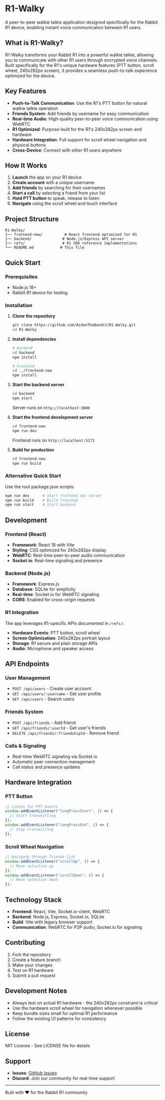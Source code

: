 # R1-Walky

A peer-to-peer walkie talkie application designed specifically for the Rabbit R1 device, enabling instant voice communication between R1 users.

## What is R1-Walky?

R1-Walky transforms your Rabbit R1 into a powerful walkie talkie, allowing you to communicate with other R1 users through encrypted voice channels. Built specifically for the R1's unique hardware features (PTT button, scroll wheel, 240x282px screen), it provides a seamless push-to-talk experience optimized for the device.

## Key Features

- **Push-to-Talk Communication**: Use the R1's PTT button for natural walkie talkie operation
- **Friends System**: Add friends by username for easy communication
- **Real-time Audio**: High-quality peer-to-peer voice communication using WebRTC
- **R1 Optimized**: Purpose-built for the R1's 240x282px screen and hardware
- **Hardware Integration**: Full support for scroll wheel navigation and physical buttons
- **Cross-Device**: Connect with other R1 users anywhere

## How It Works

1. **Launch** the app on your R1 device
2. **Create account** with a unique username
3. **Add friends** by searching for their usernames
4. **Start a call** by selecting a friend from your list
5. **Hold PTT button** to speak, release to listen
6. **Navigate** using the scroll wheel and touch interface

## Project Structure

```
R1-Walky/
├── frontend-new/          # React frontend optimized for R1
├── backend/              # Node.js/Express API server
├── refs/                 # R1 SDK reference implementations
└── README.md            # This file
```

## Quick Start

### Prerequisites
- Node.js 18+
- Rabbit R1 device for testing

### Installation

1. **Clone the repository**
   ```bash
   git clone https://github.com/AidanTheBandit/R1-Walky.git
   cd R1-Walky
   ```

2. **Install dependencies**
   ```bash
   # Backend
   cd backend
   npm install
   
   # Frontend
   cd ../frontend-new
   npm install
   ```

3. **Start the backend server**
   ```bash
   cd backend
   npm start
   ```
   Server runs on `http://localhost:3000`

4. **Start the frontend development server**
   ```bash
   cd frontend-new
   npm run dev
   ```
   Frontend runs on `http://localhost:5173`

5. **Build for production**
   ```bash
   cd frontend-new
   npm run build
   ```

### Alternative Quick Start
Use the root package.json scripts:
```bash
npm run dev      # Start frontend dev server
npm run build    # Build frontend
npm run start    # Start backend
```

## Development

### Frontend (React)
- **Framework**: React 18 with Vite
- **Styling**: CSS optimized for 240x282px display
- **WebRTC**: Real-time peer-to-peer audio communication
- **Socket.io**: Real-time signaling and presence

### Backend (Node.js)
- **Framework**: Express.js
- **Database**: SQLite for simplicity
- **Real-time**: Socket.io for WebRTC signaling
- **CORS**: Enabled for cross-origin requests

### R1 Integration
The app leverages R1-specific APIs documented in `/refs/`:
- **Hardware Events**: PTT button, scroll wheel
- **Screen Optimization**: 240x282px portrait layout
- **Storage**: R1 secure and plain storage APIs
- **Audio**: Microphone and speaker access

## API Endpoints

### User Management
- `POST /api/users` - Create user account
- `GET /api/users/:username` - Get user profile
- `GET /api/users` - Search users

### Friends System
- `POST /api/friends` - Add friend
- `GET /api/friends/:userId` - Get user's friends
- `DELETE /api/friends/:friendshipId` - Remove friend

### Calls & Signaling
- Real-time WebRTC signaling via Socket.io
- Automatic peer connection management
- Call status and presence updates

## Hardware Integration

### PTT Button
```javascript
// Listen for PTT events
window.addEventListener("longPressStart", () => {
  // Start transmitting
});
window.addEventListener("longPressEnd", () => {
  // Stop transmitting
});
```

### Scroll Wheel Navigation
```javascript
// Navigate through friends list
window.addEventListener("scrollUp", () => {
  // Move selection up
});
window.addEventListener("scrollDown", () => {
  // Move selection down
});
```

## Technology Stack

- **Frontend**: React, Vite, Socket.io-client, WebRTC
- **Backend**: Node.js, Express, Socket.io, SQLite
- **Build**: Vite with legacy browser support
- **Communication**: WebRTC for P2P audio, Socket.io for signaling

## Contributing

1. Fork the repository
2. Create a feature branch
3. Make your changes
4. Test on R1 hardware
5. Submit a pull request

## Development Notes

- Always test on actual R1 hardware - the 240x282px constraint is critical
- Use the hardware scroll wheel for navigation whenever possible
- Keep bundle sizes small for optimal R1 performance
- Follow the existing UI patterns for consistency

## License

MIT License - See LICENSE file for details

## Support

- **Issues**: [GitHub Issues](https://github.com/AidanTheBandit/R1-Walky/issues)
- **Discord**: Join our community for real-time support

---

Built with ❤️ for the Rabbit R1 community
